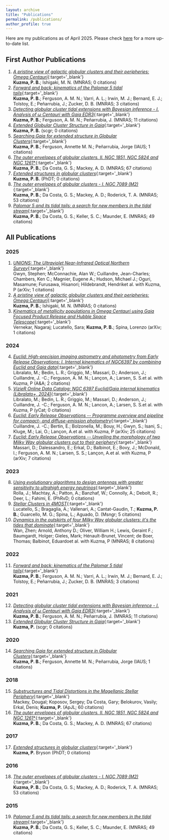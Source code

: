```yaml
---
layout: archive
title: "Publications"
permalink: /publications/
author_profile: true
---
```

Here are my publications as of April 2025. Please check [here](https://ui.adsabs.harvard.edu/search/fq=%7B!type%3Daqp%20v%3D%24fq_database%7D&fq_database=(database%3Aastronomy%20OR%20database%3Aphysics)&q=author%3A%22Kuzma%2C%20Pete%22&sort=date%20desc%2C%20bibcode%20desc&p_=0) for a more up-to-date list.
## First Author Publications
1. [*A pristine view of galactic globular clusters and their peripheries: Omega Centauri*](https://ui.adsabs.harvard.edu/abs/2025MNRAS.537.2752K/abstract){:target='_blank'} <br/> **Kuzma, P. B.**; Ishigaki, M. N.           (MNRAS; 0 citations)
2. [*Forward and back: kinematics of the Palomar 5 tidal tails*](https://ui.adsabs.harvard.edu/abs/2022MNRAS.512..315K/abstract){:target='_blank'} <br/> **Kuzma, P. B.**; Ferguson, A. M. N.; Varri, A. L.; Irwin, M. J.; Bernard, E. J.; Tolstoy, E.; Peñarrubia, J.; Zucker, D. B.           (MNRAS; 3 citations)
3. [*Detecting globular cluster tidal extensions with Bayesian inference - I. Analysis of ω Centauri with Gaia EDR3*](https://ui.adsabs.harvard.edu/abs/2021MNRAS.507.1127K/abstract){:target='_blank'} <br/> **Kuzma, P. B.**; Ferguson, A. M. N.; Peñarrubia, J.           (MNRAS; 11 citations)
4. [*Extended Globular Cluster Structure in Gaia*](https://ui.adsabs.harvard.edu/abs/2021scgr.confE..44K/abstract){:target='_blank'} <br/> **Kuzma, P. B.**           (scgr; 0 citations)
5. [*Searching Gaia for extended structure in Globular Clusters*](https://ui.adsabs.harvard.edu/abs/2020IAUS..351..468K/abstract){:target='_blank'} <br/> **Kuzma, P. B.**; Ferguson, Annette M. N.; Peñarrubia, Jorge           (IAUS; 1 citations)
6. [*The outer envelopes of globular clusters. II. NGC 1851, NGC 5824 and NGC 1261<SUP>*</SUP>*](https://ui.adsabs.harvard.edu/abs/2018MNRAS.473.2881K/abstract){:target='_blank'} <br/> **Kuzma, P. B.**; Da Costa, G. S.; Mackey, A. D.           (MNRAS; 67 citations)
7. [*Extended structures in globular clusters*](https://ui.adsabs.harvard.edu/abs/2017PhDT.......437K/abstract){:target='_blank'} <br/> **Kuzma, P. B.**           (PhDT; 0 citations)
8. [*The outer envelopes of globular clusters - I. NGC 7089 (M2)*](https://ui.adsabs.harvard.edu/abs/2016MNRAS.461.3639K/abstract){:target='_blank'} <br/> **Kuzma, P. B.**; Da Costa, G. S.; Mackey, A. D.; Roderick, T. A.           (MNRAS; 53 citations)
9. [*Palomar 5 and its tidal tails: a search for new members in the tidal stream*](https://ui.adsabs.harvard.edu/abs/2015MNRAS.446.3297K/abstract){:target='_blank'} <br/> **Kuzma, P. B.**; Da Costa, G. S.; Keller, S. C.; Maunder, E.           (MNRAS; 49 citations)

## All Publications 
### 2025
1. [*UNIONS: The Ultraviolet Near-Infrared Optical Northern Survey*](https://ui.adsabs.harvard.edu/abs/2025arXiv250313783G/abstract){:target='_blank'} <br/> Gwyn, Stephen; McConnachie, Alan W.; Cuillandre, Jean-Charles; Chambers, Ken C.; Magnier, Eugene A.; Hudson, Michael J.; Oguri, Masamune; Furusawa, Hisanori; Hildebrandt, Hendriket al. with Kuzma, P           (arXiv; 1 citations)
2. [*A pristine view of galactic globular clusters and their peripheries: Omega Centauri*](https://ui.adsabs.harvard.edu/abs/2025MNRAS.537.2752K/abstract){:target='_blank'} <br/> **Kuzma, P. B.**; Ishigaki, M. N.           (MNRAS; 0 citations)
3. [*Kinematics of metallicity populations in Omega Centauri using Gaia Focused Product Release and Hubble Space Telescope*](https://ui.adsabs.harvard.edu/abs/2025arXiv250217755V/abstract){:target='_blank'} <br/> Vernekar, Nagaraj; Lucatello, Sara; **Kuzma, P. B.**; Spina, Lorenzo           (arXiv; 1 citations)
### 2024
4. [*Euclid: High-precision imaging astrometry and photometry from Early Release Observations: I. Internal kinematics of NGC6397 by combining Euclid and Gaia data*](https://ui.adsabs.harvard.edu/abs/2024A&A...692A..96L/abstract){:target='_blank'} <br/> Libralato, M.; Bedin, L. R.; Griggio, M.; Massari, D.; Anderson, J.; Cuillandre, J. -C.; Ferguson, A. M. N.; Lançon, A.; Larsen, S. S.et al. with Kuzma, P           (A&A; 2 citations)
5. [*VizieR Online Data Catalog: NGC 6397 Euclid/Gaia internal kinematics (Libralato+, 2024)*](https://ui.adsabs.harvard.edu/abs/2024yCat..36920096L/abstract){:target='_blank'} <br/> Libralato, M.; Bedin, L. R.; Griggio, M.; Massari, D.; Anderson, J.; Cuillandre, J. -C.; Ferguson, A. M. N.; Lancon, A.; Larsen, S. S.et al. with Kuzma, P           (yCat; 0 citations)
6. [*Euclid: Early Release Observations -- Programme overview and pipeline for compact- and diffuse-emission photometry*](https://ui.adsabs.harvard.edu/abs/2024arXiv240513496C/abstract){:target='_blank'} <br/> Cuillandre, J. -C.; Bertin, E.; Bolzonella, M.; Bouy, H.; Gwyn, S.; Isani, S.; Kluge, M.; Lai, O.; Lançon, A.et al. with Kuzma, P           (arXiv; 25 citations)
7. [*Euclid: Early Release Observations -- Unveiling the morphology of two Milky Way globular clusters out to their periphery*](https://ui.adsabs.harvard.edu/abs/2024arXiv240513498M/abstract){:target='_blank'} <br/> Massari, D.; Dalessandro, E.; Erkal, D.; Balbinot, E.; Bovy, J.; McDonald, I.; Ferguson, A. M. N.; Larsen, S. S.; Lançon, A.et al. with Kuzma, P           (arXiv; 7 citations)
### 2023
8. [*Using evolutionary algorithms to design antennas with greater sensitivity to ultrahigh energy neutrinos*](https://ui.adsabs.harvard.edu/abs/2023PhRvD.108j2002R/abstract){:target='_blank'} <br/> Rolla, J.; Machtay, A.; Patton, A.; Banzhaf, W.; Connolly, A.; Debolt, R.; Deer, L.; Fahimi, E.           (PhRvD; 0 citations)
9. [*Stellar Clusters in 4MOST*](https://ui.adsabs.harvard.edu/abs/2023Msngr.190...13L/abstract){:target='_blank'} <br/> Lucatello, S.; Bragaglia, A.; Vallenari, A.; Cantat-Gaudin, T.; **Kuzma, P. B.**; Guarcello, M. G.; Spina, L.; Aguado, D.           (Msngr; 5 citations)
10. [*Dynamics in the outskirts of four Milky Way globular clusters: it's the tides that dominate*](https://ui.adsabs.harvard.edu/abs/2023MNRAS.519..192W/abstract){:target='_blank'} <br/> Wan, Zhen; Arnold, Anthony D.; Oliver, William H.; Lewis, Geraint F.; Baumgardt, Holger; Gieles, Mark; Hénault-Brunet, Vincent; de Boer, Thomas; Balbinot, Eduardoet al. with Kuzma, P           (MNRAS; 8 citations)
### 2022
11. [*Forward and back: kinematics of the Palomar 5 tidal tails*](https://ui.adsabs.harvard.edu/abs/2022MNRAS.512..315K/abstract){:target='_blank'} <br/> **Kuzma, P. B.**; Ferguson, A. M. N.; Varri, A. L.; Irwin, M. J.; Bernard, E. J.; Tolstoy, E.; Peñarrubia, J.; Zucker, D. B.           (MNRAS; 3 citations)
### 2021
12. [*Detecting globular cluster tidal extensions with Bayesian inference - I. Analysis of ω Centauri with Gaia EDR3*](https://ui.adsabs.harvard.edu/abs/2021MNRAS.507.1127K/abstract){:target='_blank'} <br/> **Kuzma, P. B.**; Ferguson, A. M. N.; Peñarrubia, J.           (MNRAS; 11 citations)
13. [*Extended Globular Cluster Structure in Gaia*](https://ui.adsabs.harvard.edu/abs/2021scgr.confE..44K/abstract){:target='_blank'} <br/> **Kuzma, P.**           (scgr; 0 citations)
### 2020
14. [*Searching Gaia for extended structure in Globular Clusters*](https://ui.adsabs.harvard.edu/abs/2020IAUS..351..468K/abstract){:target='_blank'} <br/> **Kuzma, P. B.**; Ferguson, Annette M. N.; Peñarrubia, Jorge           (IAUS; 1 citations)
### 2018
15. [*Substructures and Tidal Distortions in the Magellanic Stellar Periphery*](https://ui.adsabs.harvard.edu/abs/2018ApJ...858L..21M/abstract){:target='_blank'} <br/> Mackey, Dougal; Koposov, Sergey; Da Costa, Gary; Belokurov, Vasily; Erkal, Denis; **Kuzma, P.**           (ApJL; 60 citations)
16. [*The outer envelopes of globular clusters. II. NGC 1851, NGC 5824 and NGC 1261<SUP>*</SUP>*](https://ui.adsabs.harvard.edu/abs/2018MNRAS.473.2881K/abstract){:target='_blank'} <br/> **Kuzma, P. B.**; Da Costa, G. S.; Mackey, A. D.           (MNRAS; 67 citations)
### 2017
17. [*Extended structures in globular clusters*](https://ui.adsabs.harvard.edu/abs/2017PhDT.......437K/abstract){:target='_blank'} <br/> **Kuzma, P.** Bryson           (PhDT; 0 citations)
### 2016
18. [*The outer envelopes of globular clusters - I. NGC 7089 (M2)*](https://ui.adsabs.harvard.edu/abs/2016MNRAS.461.3639K/abstract){:target='_blank'} <br/> **Kuzma, P. B.**; Da Costa, G. S.; Mackey, A. D.; Roderick, T. A.           (MNRAS; 53 citations)
### 2015
19. [*Palomar 5 and its tidal tails: a search for new members in the tidal stream*](https://ui.adsabs.harvard.edu/abs/2015MNRAS.446.3297K/abstract){:target='_blank'} <br/> **Kuzma, P. B.**; Da Costa, G. S.; Keller, S. C.; Maunder, E.           (MNRAS; 49 citations)
